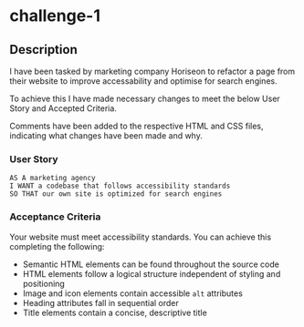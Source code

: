# challenge-1

## Description
I have been tasked by marketing company Horiseon to refactor a page from their website to improve accessability and optimise for search engines.

To achieve this I have made necessary changes to meet the below User Story and Accepted Criteria.

Comments have been added to the respective HTML and CSS files, indicating what changes have been made and why.

### User Story
```
AS A marketing agency
I WANT a codebase that follows accessibility standards
SO THAT our own site is optimized for search engines
```
### Acceptance Criteria
Your website must meet accessibility standards. You can achieve this completing the following:
* Semantic HTML elements can be found throughout the source code
* HTML elements follow a logical structure independent of styling and positioning
* Image and icon elements contain accessible `alt` attributes
* Heading attributes fall in sequential order
* Title elements contain a concise, descriptive title

